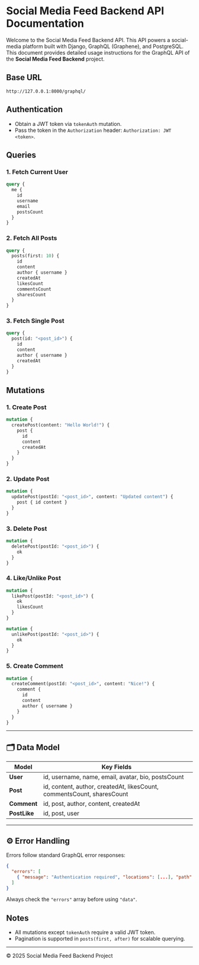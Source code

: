 # Social Media Feed Backend API Documentation

Welcome to the Social Media Feed Backend API.
This API powers a social-media platform built with Django, GraphQL (Graphene), and PostgreSQL.
This document provides detailed usage instructions for the GraphQL API of the **Social Media Feed Backend** project.

## Base URL
```
http://127.0.0.1:8000/graphql/
```

## Authentication
- Obtain a JWT token via `tokenAuth` mutation.
- Pass the token in the `Authorization` header: `Authorization: JWT <token>`.

## Queries

### 1. Fetch Current User
```graphql
query {
  me {
    id
    username
    email
    postsCount
  }
}
```

### 2. Fetch All Posts
```graphql
query {
  posts(first: 10) {
    id
    content
    author { username }
    createdAt
    likesCount
    commentsCount
    sharesCount
  }
}
```

### 3. Fetch Single Post
```graphql
query {
  post(id: "<post_id>") {
    id
    content
    author { username }
    createdAt
  }
}
```

## Mutations

### 1. Create Post
```graphql
mutation {
  createPost(content: "Hello World!") {
    post {
      id
      content
      createdAt
    }
  }
}
```

### 2. Update Post
```graphql
mutation {
  updatePost(postId: "<post_id>", content: "Updated content") {
    post { id content }
  }
}
```

### 3. Delete Post
```graphql
mutation {
  deletePost(postId: "<post_id>") {
    ok
  }
}
```

### 4. Like/Unlike Post
```graphql
mutation {
  likePost(postId: "<post_id>") {
    ok
    likesCount
  }
}

mutation {
  unlikePost(postId: "<post_id>") {
    ok
  }
}
```

### 5. Create Comment
```graphql
mutation {
  createComment(postId: "<post_id>", content: "Nice!") {
    comment {
      id
      content
      author { username }
    }
  }
}
```

---
## 🗂 Data Model

| Model        | Key Fields                                                             |
| ------------ | ---------------------------------------------------------------------- |
| **User**     | id, username, name, email, avatar, bio, postsCount                     |
| **Post**     | id, content, author, createdAt, likesCount, commentsCount, sharesCount |
| **Comment**  | id, post, author, content, createdAt                                   |
| **PostLike** | id, post, user                                                         |

---

## ⚙️ Error Handling

Errors follow standard GraphQL error responses:

```json
{
  "errors": [
    { "message": "Authentication required", "locations": [...], "path": [...] }
  ]
}
```

Always check the `"errors"` array before using `"data"`.

## Notes
- All mutations except `tokenAuth` require a valid JWT token.
- Pagination is supported in `posts(first, after)` for scalable querying.

---
© 2025 Social Media Feed Backend Project
